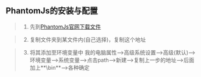 
## PhantomJs的安装与配置




>  1. 先到[PhantomJs官网下载文件](https://phantomjs.org/download.html)

>  2. 复制文件夹到某文件内(自己选择)，复制这个地址

>  3. 将其添加至环境变量中 我的电脑属性-->高级系统设置-->高级(默认)-->环境变量-->系统变量-->点击path-->新建-->复制上一步的地址-->后面加上**\bin**-->各种确定
